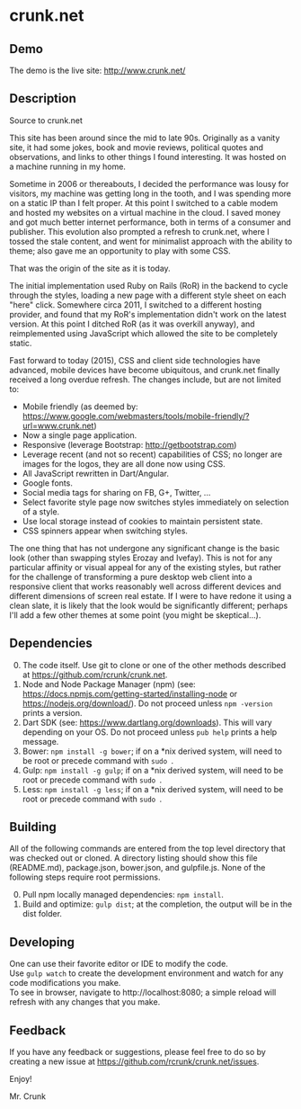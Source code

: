 crunk.net
=========

Demo
----
The demo is the live site: http://www.crunk.net/

Description
-----------
Source to crunk.net

This site has been around since the mid to late 90s. Originally as a vanity site, it had some jokes, book and movie
reviews, political quotes and observations, and links to other things I found interesting. It was hosted on a machine
running in my home.

Sometime in 2006 or thereabouts, I decided the performance was lousy for visitors, my machine was getting long
in the tooth, and I was spending more on a static IP than I felt proper. At this point I switched to a cable modem
and hosted my websites on a virtual machine in the cloud. I saved money and got much better internet performance,
both in terms of a consumer and publisher. This evolution also prompted a refresh to crunk.net, where I tossed the
stale content, and went for minimalist approach with the ability to theme; also gave me an opportunity to play with
some CSS.

That was the origin of the site as it is today.

The initial implementation used Ruby on Rails (RoR) in the backend to cycle through the styles, loading a new page with
a different style sheet on each "here" click.  Somewhere circa 2011, I switched to a different hosting provider, and
found that my RoR's implementation didn't work on the latest version. At this point I ditched RoR (as it was overkill
anyway), and reimplemented using JavaScript which allowed the site to be completely static.

Fast forward to today (2015), CSS and client side technologies have advanced, mobile devices have become ubiquitous,
and crunk.net finally received a long overdue refresh. The changes include, but are not limited to:

* Mobile friendly (as deemed by: https://www.google.com/webmasters/tools/mobile-friendly/?url=www.crunk.net)
* Now a single page application.
* Responsive (leverage Bootstrap: http://getbootstrap.com)
* Leverage recent (and not so recent) capabilities of CSS; no longer are images for the logos, they are all
done now using CSS.
* All JavaScript rewritten in Dart/Angular.
* Google fonts.
* Social media tags for sharing on FB, G+, Twitter, ...
* Select favorite style page now switches styles immediately on selection of a style.
* Use local storage instead of cookies to maintain persistent state.
* CSS spinners appear when switching styles.

The one thing that has not undergone any significant change is the basic look (other than swapping styles Erozay
and Ivefay). This is not for any particular affinity or visual appeal for any of the existing styles, but rather 
for the challenge of transforming a pure desktop web client into a responsive client that works reasonably well
across different devices and different dimensions of screen real estate. If I were to have redone it using a clean
slate, it is likely that the look would be significantly different; perhaps I'll add a few other themes at some
point (you might be skeptical...).

Dependencies
------------
0. The code itself. Use git to clone or one of the other methods described at https://github.com/rcrunk/crunk.net.
0. Node and Node Package Manager (npm) (see: https://docs.npmjs.com/getting-started/installing-node 
or https://nodejs.org/download/). Do not proceed unless `npm -version` prints a version.
0. Dart SDK (see: https://www.dartlang.org/downloads). This will vary depending on your OS. Do not proceed unless
`pub help` prints a help message.
0. Bower: `npm install -g bower`; if on a *nix derived system, will need to be root or precede command with `sudo `.
0. Gulp: `npm install -g gulp`;  if on a *nix derived system, will need to be root or precede command with `sudo `.
0. Less: `npm install -g less`;  if on a *nix derived system, will need to be root or precede command with `sudo `.

Building
--------
All of the following commands are entered from the top level directory that was checked out or cloned. A directory
listing should show this file (README.md), package.json, bower.json, and gulpfile.js. 
None of the following steps require root permissions.

0. Pull npm locally managed dependencies: `npm install`.
0. Build and optimize: `gulp dist`; at the completion, the output will be in the dist folder.

Developing
----------
One can use their favorite editor or IDE to modify the code.  
Use `gulp watch` to create the development environment and watch for any code modifications you make.  
To see in browser, navigate to http://localhost:8080; a simple reload will refresh with any changes that you make.

Feedback
--------
If you have any feedback or suggestions, please feel free to do so by creating a new issue at
https://github.com/rcrunk/crunk.net/issues. 


Enjoy!

Mr. Crunk